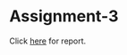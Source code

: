 # Assignment-3

Click [here](https://docs.google.com/document/d/1N5b3_DP649q8z6UsubnyO47vMeagCoUeG-sY4Oe3i0U) for report.
